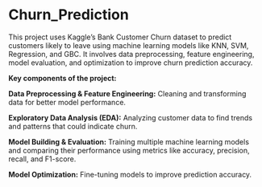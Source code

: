 # Churn_Prediction
This project uses Kaggle’s Bank Customer Churn dataset to predict customers likely to leave using machine learning models like KNN, SVM, Regression, and GBC. It involves data preprocessing, feature engineering, model evaluation, and optimization to improve churn prediction accuracy.

**Key components of the project:**

**Data Preprocessing & Feature Engineering:**  Cleaning and transforming data for better model performance.

**Exploratory Data Analysis (EDA):** Analyzing customer data to find trends and patterns that could indicate churn.
 
 **Model Building & Evaluation:** Training multiple machine learning models and comparing their performance using metrics like accuracy, precision, recall, and F1-score.
     
**Model Optimization:** Fine-tuning models to improve prediction accuracy.
